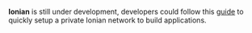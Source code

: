 **Ionian** is still under development, developers could follow this [guide](priv_net.md) to quickly setup a private Ionian network to build applications.